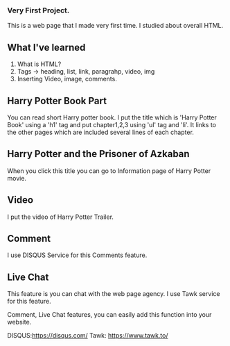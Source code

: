 ### Very First Project.

This is a web page that I made very first time. I studied about overall HTML.

## What I've learned
1. What is HTML?
2. Tags -> heading, list, link, paragrahp, video, img
3. Inserting Video, image, comments.

## Harry Potter Book Part
You can read short Harry potter book. I put the title which is 'Harry Potter Book' using a 'h1' tag and put chapter1,2,3 using 'ul' tag and 'li'. It links to the other pages which are included several lines of each chapter.

## Harry Potter and the Prisoner of Azkaban
When you click this title you can go to Information page of Harry Potter movie.
  
## Video
I put the video of Harry Potter Trailer.

  
## Comment
I use DISQUS Service for this Comments feature.

## Live Chat
 This feature is you can chat with the web page agency.
 I use Tawk service for this feature.
  
Comment, Live Chat features, you can easily add this function into your website.
  
  DISQUS:https://disqus.com/
  Tawk: https://www.tawk.to/
